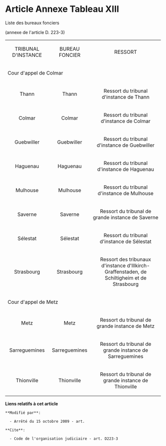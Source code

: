 # Article Annexe Tableau XIII

Liste des bureaux fonciers

(annexe de l'article D. 223-3) 

<table>
  <tbody>
    <tr>
      <td align="center">

TRIBUNAL D'INSTANCE 

</td>
      <td align="center">

BUREAU FONCIER

</td>
      <td align="center">

RESSORT 

</td>
    </tr>
    <tr>
      <td colspan="3">

Cour d'appel de Colmar 

</td>
    </tr>
    <tr>
      <td align="center">

Thann 

</td>
      <td align="center">

Thann 

</td>
      <td align="center">

Ressort du tribunal d'instance de Thann 

</td>
    </tr>
    <tr>
      <td align="center">

Colmar 

</td>
      <td align="center">

Colmar 

</td>
      <td align="center">

Ressort du tribunal d'instance de Colmar 

</td>
    </tr>
    <tr>
      <td align="center">

Guebwiller 

</td>
      <td align="center">

Guebwiller 

</td>
      <td align="center">

Ressort du tribunal d'instance de Guebwiller 

</td>
    </tr>
    <tr>
      <td align="center">

Haguenau 

</td>
      <td align="center">

Haguenau 

</td>
      <td align="center">

Ressort du tribunal d'instance de Haguenau 

</td>
    </tr>
    <tr>
      <td align="center">

Mulhouse 

</td>
      <td align="center">

Mulhouse 

</td>
      <td align="center">

Ressort du tribunal d'instance de Mulhouse 

</td>
    </tr>
    <tr>
      <td align="center">

Saverne 

</td>
      <td align="center">

Saverne 

</td>
      <td align="center">

Ressort du tribunal de grande instance de Saverne 

</td>
    </tr>
    <tr>
      <td align="center">

Sélestat 

</td>
      <td align="center">

Sélestat 

</td>
      <td align="center">

Ressort du tribunal d'instance de Sélestat 

</td>
    </tr>
    <tr>
      <td align="center">

Strasbourg 

</td>
      <td align="center">

Strasbourg 

</td>
      <td align="center">

Ressort des tribunaux d'instance d'Illkirch-Graffenstaden, de Schiltigheim et de Strasbourg 

</td>
    </tr>
    <tr>
      <td colspan="3">

Cour d'appel de Metz 

</td>
    </tr>
    <tr>
      <td align="center">

Metz 

</td>
      <td align="center">

Metz 

</td>
      <td align="center">

Ressort du tribunal de grande instance de Metz 

</td>
    </tr>
    <tr>
      <td align="center">

Sarreguemines 

</td>
      <td align="center">

Sarreguemines 

</td>
      <td align="center">

Ressort du tribunal de grande instance de Sarreguemines 

</td>
    </tr>
    <tr>
      <td align="center">

Thionville 

</td>
      <td align="center">

Thionville 

</td>
      <td align="center">

Ressort du tribunal de grande instance de Thionville

</td>
    </tr>
  </tbody>
</table>

**Liens relatifs à cet article**

	**Modifié par**:

	  - Arrêté du 15 octobre 2009 - art.

	**Cite**:

	  - Code de l'organisation judiciaire - art. D223-3
